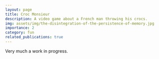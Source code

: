 ```yaml
---
layout: page
title: Croc Monsieur
description: A video game about a French man throwing his crocs. 
img: assets/img/the-disintegration-of-the-persistence-of-memory.jpg
importance: 2
category: fun
related_publications: true
---
```

Very much a work in progress.